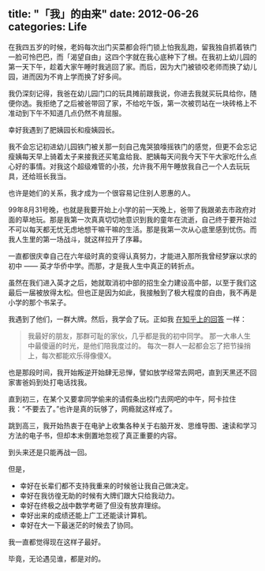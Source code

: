 title: "「我」的由来"
date: 2012-06-26
categories: Life
---

在我四五岁的时候，老妈每次出门买菜都会将门锁上怕我乱跑，留我独自抓着铁门一脸可怜巴巴，而「渴望自由」这四个字就在我心底种下了根。在我初上幼儿园的第一天下午，趁着大家午睡时我逃回了家。而后，因为大门被锁咬老师而换了幼儿园，进而因为不肯上学而换了好多间。
<!--more-->

我仍深刻记得，我爸在幼儿园门口的玩具摊前跟我说，你进去我就买玩具给你，随便你选。我拒绝了之后被爸带回了家，不给吃午饭，第一次被罚站在一块砖格上不准动到下午不知道几点仍然不肯屈服。

幸好我遇到了肥姨园长和瘦姨园长。

我不会忘记初进幼儿园铁门被关那一刻自己鬼哭狼嚎摇铁门的感觉，但更不会忘记瘦姨每天早上骑着太子来接我还买笔盒给我、肥姨每天问我今天下午大家吃什么点心好的事情。对我这个超级难管的小孩，允许我不用午睡放我自己一个人去玩玩具，还给班长我当。

也许是她们的关系，我才成为一个很容易记住别人恩惠的人。

99年8月31号晚，也就是我要开始上小学的前一天晚上，爸带了我跟弟去市政府对面的草地玩。那是我第一次真真切切地意识到我的童年在流逝，自己终于要开始过不可以每天都无忧无虑地想干嘛干嘛的生活。那是我第一次从心底里感到忧伤。而我人生里的第一场战斗，就这样拉开了序幕。

一直都很庆幸自己在六年级时真的变得认真努力，才能进入那所我曾经梦寐以求的初中 —— 英才华侨中学。而那，才是我人生中真正的转折点。

虽然在我们进入英才之后，她就取消初中部的招生全力建设高中部，以至于我们这最后一届被放得太松。但也正是因为如此，我接触到了极大程度的自由，我不再是小学的那个书呆子。

我遇到了他们，一群大牌。然后，我学会了玩。正如我 [在知乎上的回答][1] 一样：

> 我最好的朋友，那群可耻的家伙，几乎都是我的初中同学。
> 那一大串人生中最傻逼的时光，是他们陪我度过的。
> 每次一群人一起都会忘了把节操捎上，每次都能欢乐得像傻X。

也是那段时间，我开始叛逆开始肆无忌惮，譬如放学经常去网吧，直到天黑还不回家害爸妈到处打电话找我。

直到初三，在某个又要拿同学偷来的请假条出校门去网吧的中午，阿卡拉住我：“不要去了。”也许是真的玩够了，网瘾就这样戒了。

跳到高三，我开始热衷于在电驴上收集各种关于右脑开发、思维导图、速读和学习方法的电子书，但却本末倒置地忽视了真正重要的内容。

到头来还是只能再战一回。

但是，

 - 幸好在长辈们都不支持我重来的时候爸让我自己做决定。
 - 幸好在我彷徨无助的时候有大牌们跟大只给我动力。
 - 幸好在终极之战中数学考砸了但没有放弃理综。
 - 幸好出来的成绩还能上广工还能读计算机。
 - 幸好在大一下最迷茫的时候去了协同。

我一直都觉得现在这样子最好。

毕竟，无论遇见谁，都是对的。

  [1]: http://www.zhihu.com/question/21149829/answer/20731481